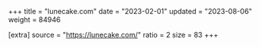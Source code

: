 +++
title = "lunecake.com"
date = "2023-02-01"
updated = "2023-08-06"
weight = 84946

[extra]
source = "https://lunecake.com/"
ratio = 2
size = 83
+++

